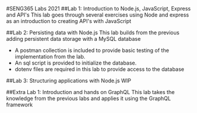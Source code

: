 #SENG365 Labs 2021
##Lab 1: Introduction to Node.js, JavaScript, Express and API's
This lab goes through several exercises using Node and express as an introduction to creating API's with JavaScript

##Lab 2: Persisting data with Node.js
This lab builds from the previous adding persistent data storage with a MySQL database
- A postman collection is included to provide basic testing of the implementation from the lab.
- An sql script is provided to initialize the database.
- dotenv files are required in this lab to provide access to the database 

##Lab 3: Structuring applications with Node.js
WIP

##Extra Lab 1: Introduction and hands on GraphQL
This lab takes the knowledge from the previous labs and applies it using the GraphQL framework